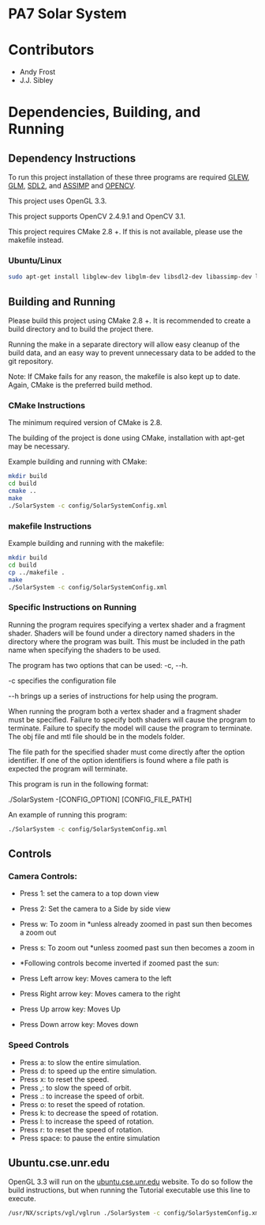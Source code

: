 # PA7 Solar System

# Contributors
* Andy Frost
* J.J. Sibley

# Dependencies, Building, and Running

## Dependency Instructions
To run this project installation of these three programs are required [GLEW](http://glew.sourceforge.net/), [GLM](http://glm.g-truc.net/0.9.7/index.html), [SDL2](https://wiki.libsdl.org/Tutorials), and [ASSIMP](http://www.assimp.org/) and [OPENCV](http://opencv.org/).

This project uses OpenGL 3.3.

This project supports OpenCV 2.4.9.1 and OpenCV 3.1.

This project requires CMake 2.8 +. If this is not available, please use the makefile instead.

### Ubuntu/Linux
```bash
sudo apt-get install libglew-dev libglm-dev libsdl2-dev libassimp-dev libopencv-dev
```

## Building and Running
Please build this project using CMake 2.8 +. It is recommended to create a build directory and to build the project there.

Running the make in a separate directory will allow easy cleanup of the build data, and an easy way to prevent unnecessary data to be added to the git repository.

Note: If CMake fails for any reason, the makefile is also kept up to date. Again, CMake is the preferred build method.

### CMake Instructions

The minimum required version of CMake is 2.8. 

The building of the project is done using CMake, installation with apt-get may be necessary.

Example building and running with CMake:

```bash
mkdir build
cd build
cmake ..
make
./SolarSystem -c config/SolarSystemConfig.xml
```

### makefile Instructions

Example building and running with the makefile:
```bash
mkdir build
cd build
cp ../makefile .
make
./SolarSystem -c config/SolarSystemConfig.xml
```

### Specific Instructions on Running
Running the program requires specifying a vertex shader and a fragment shader. Shaders will be found under a directory named shaders in the directory where the program was built. This must be included in the path name when specifying the shaders to be used.

The program has two options that can be used: -c, --h.

-c specifies the configuration file

--h brings up a series of instructions for help using the program.

When running the program both a vertex shader and a fragment shader must be specified. Failure to specify both shaders will cause the program to terminate. Failure to specify the model will cause the program to terminate. The obj file and mtl file should be in the models folder.

The file path for the specified shader must come directly after the option identifier. If one of the option identifiers is found where a file path is expected the program will terminate.

This program is run in the following format:

./SolarSystem -[CONFIG_OPTION] [CONFIG_FILE_PATH]

An example of running this program:

```bash
./SolarSystem -c config/SolarSystemConfig.xml
```

## Controls

### Camera Controls:
* Press 1: set the camera to a top down view
* Press 2: Set the camera to a Side by side view

* Press w: To zoom in *unless already zoomed in past sun then becomes a zoom out
* Press s: To zoom out *unless zoomed past sun then becomes a zoom in

* *Following controls become inverted if zoomed past the sun:
* Press Left arrow key: Moves camera to the left
* Press Right arrow key: Moves camera to the right
* Press Up arrow key: Moves Up
* Press Down arrow key: Moves down

### Speed Controls
* Press a: to slow the entire simulation.
* Press d: to speed up the entire simulation.
* Press x: to reset the speed.
* Press ,: to slow the speed of orbit.
* Press .: to increase the speed of orbit.
* Press o: to reset the speed of rotation.
* Press k: to decrease the speed of rotation.
* Press l: to increase the speed of rotation.
* Press r: to reset the speed of rotation.
* Press space: to pause the entire simulation

## Ubuntu.cse.unr.edu
OpenGL 3.3 will run on the [ubuntu.cse.unr.edu](https://ubuntu.cse.unr.edu/) website. To do so follow the build instructions, but when running the Tutorial executable use this line to execute.
```bash
/usr/NX/scripts/vgl/vglrun ./SolarSystem -c config/SolarSystemConfig.xml
```
